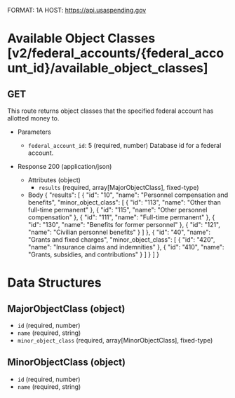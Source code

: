FORMAT: 1A
HOST: https://api.usaspending.gov

# Available Object Classes [v2/federal_accounts/{federal_account_id}/available_object_classes]

## GET

This route returns object classes that the specified federal account has allotted money to.

+ Parameters
    + `federal_account_id`: 5 (required, number)
        Database id for a federal account.

+ Response 200 (application/json)
    + Attributes (object)
        + `results` (required, array[MajorObjectClass], fixed-type)
    + Body
        {
    "results": [
        {
            "id": "10",
            "name": "Personnel compensation and benefits",
            "minor_object_class": [
                {
                    "id": "113",
                    "name": "Other than full-time permanent"
                },
                {
                    "id": "115",
                    "name": "Other personnel compensation"
                },
                {
                    "id": "111",
                    "name": "Full-time permanent"
                },
                {
                    "id": "130",
                    "name": "Benefits for former personnel"
                },
                {
                    "id": "121",
                    "name": "Civilian personnel benefits"
                }
            ]
        },
        {
            "id": "40",
            "name": "Grants and fixed charges",
            "minor_object_class": [
                {
                    "id": "420",
                    "name": "Insurance claims and indemnities"
                },
                {
                    "id": "410",
                    "name": "Grants, subsidies, and contributions"
                }
            ]
        }
    ]
}

# Data Structures

## MajorObjectClass (object)
+ `id` (required, number)
+ `name` (required, string)
+ `minor_object_class` (required, array[MinorObjectClass], fixed-type)

## MinorObjectClass (object)
+ `id` (required, number)
+ `name` (required, string)
